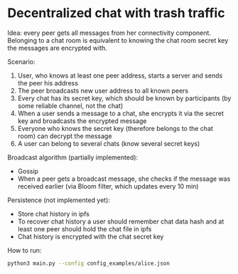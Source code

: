 # Decentralized chat with trash traffic

Idea: every peer gets all messages from her connectivity component.
Belonging to a chat room is equivalent to knowing the chat room secret key the messages are encrypted with.

Scenario: 
1. User, who knows at least one peer address, starts a server and sends the peer his address
2. The peer broadcasts new user address to all known peers
3. Every chat has its secret key, which should be known by participants (by some reliable channel, not the chat)
4. When a user sends a message to a chat, she encrypts it via the secret key and broadcasts the encrypted message
5. Everyone who knows the secret key (therefore belongs to the chat room) can decrypt the message
6. A user can belong to several chats (know several secret keys)

Broadcast algorithm (partially implemented):
- Gossip
- When a peer gets a broadcast message, she checks if the message was received earlier
   (via Bloom filter, which updates every 10 min)

Persistence (not implemented yet):
- Store chat history in ipfs
- To recover chat history a user should remember chat data hash and at least one peer should hold the chat file in ipfs
- Chat history is encrypted with the chat secret key

How to run:
```bash
python3 main.py --config config_examples/alice.json
```